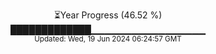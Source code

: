 <p align="center">
⏳Year Progress (46.52 %) <br>
█████████████▁▁▁▁▁▁▁▁▁▁▁▁▁▁▁▁▁ <br>
<sub>Updated: Wed, 19 Jun 2024 06:24:57 GMT</sub>
</p>

